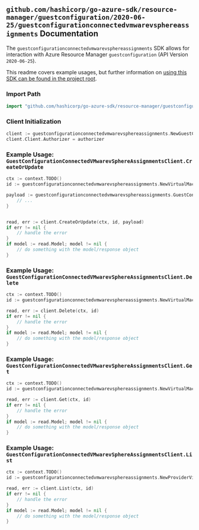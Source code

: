 
## `github.com/hashicorp/go-azure-sdk/resource-manager/guestconfiguration/2020-06-25/guestconfigurationconnectedvmwarevsphereassignments` Documentation

The `guestconfigurationconnectedvmwarevsphereassignments` SDK allows for interaction with Azure Resource Manager `guestconfiguration` (API Version `2020-06-25`).

This readme covers example usages, but further information on [using this SDK can be found in the project root](https://github.com/hashicorp/go-azure-sdk/tree/main/docs).

### Import Path

```go
import "github.com/hashicorp/go-azure-sdk/resource-manager/guestconfiguration/2020-06-25/guestconfigurationconnectedvmwarevsphereassignments"
```


### Client Initialization

```go
client := guestconfigurationconnectedvmwarevsphereassignments.NewGuestConfigurationConnectedVMwarevSphereAssignmentsClientWithBaseURI("https://management.azure.com")
client.Client.Authorizer = authorizer
```


### Example Usage: `GuestConfigurationConnectedVMwarevSphereAssignmentsClient.CreateOrUpdate`

```go
ctx := context.TODO()
id := guestconfigurationconnectedvmwarevsphereassignments.NewVirtualMachineProviders2GuestConfigurationAssignmentID("12345678-1234-9876-4563-123456789012", "example-resource-group", "virtualMachineValue", "guestConfigurationAssignmentValue")

payload := guestconfigurationconnectedvmwarevsphereassignments.GuestConfigurationAssignment{
	// ...
}


read, err := client.CreateOrUpdate(ctx, id, payload)
if err != nil {
	// handle the error
}
if model := read.Model; model != nil {
	// do something with the model/response object
}
```


### Example Usage: `GuestConfigurationConnectedVMwarevSphereAssignmentsClient.Delete`

```go
ctx := context.TODO()
id := guestconfigurationconnectedvmwarevsphereassignments.NewVirtualMachineProviders2GuestConfigurationAssignmentID("12345678-1234-9876-4563-123456789012", "example-resource-group", "virtualMachineValue", "guestConfigurationAssignmentValue")

read, err := client.Delete(ctx, id)
if err != nil {
	// handle the error
}
if model := read.Model; model != nil {
	// do something with the model/response object
}
```


### Example Usage: `GuestConfigurationConnectedVMwarevSphereAssignmentsClient.Get`

```go
ctx := context.TODO()
id := guestconfigurationconnectedvmwarevsphereassignments.NewVirtualMachineProviders2GuestConfigurationAssignmentID("12345678-1234-9876-4563-123456789012", "example-resource-group", "virtualMachineValue", "guestConfigurationAssignmentValue")

read, err := client.Get(ctx, id)
if err != nil {
	// handle the error
}
if model := read.Model; model != nil {
	// do something with the model/response object
}
```


### Example Usage: `GuestConfigurationConnectedVMwarevSphereAssignmentsClient.List`

```go
ctx := context.TODO()
id := guestconfigurationconnectedvmwarevsphereassignments.NewProviderVirtualMachineID("12345678-1234-9876-4563-123456789012", "example-resource-group", "virtualMachineValue")

read, err := client.List(ctx, id)
if err != nil {
	// handle the error
}
if model := read.Model; model != nil {
	// do something with the model/response object
}
```
